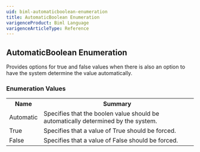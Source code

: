 ```yaml
---
uid: biml-automaticboolean-enumeration
title: AutomaticBoolean Enumeration
varigenceProduct: Biml Language
varigenceArticleType: Reference
---
```


## AutomaticBoolean Enumeration<div class="LanguageSummary"><div class ="SummaryItem">Provides options for true and false values when there is also an option to have the system determine the value automatically.</div></div><div class="EnumValueGroup">### Enumeration Values<table id="EnumValue" class="MemberList"><tbody><tr><th class="MemberNameColumnHeader">Name</th><th class="MemberSummaryColumnHeader">Summary</th></tr><tr class="cd0"><td class="MemberName">Automatic</td><td class="MemberSummary"><div class ="SummaryItem">Specifies that the boolen value should be automatically determined by the system.</div></td></tr><tr class="cd1"><td class="MemberName">True</td><td class="MemberSummary"><div class ="SummaryItem">Specifies that a value of True should be forced.</div></td></tr><tr class="cd0"><td class="MemberName">False</td><td class="MemberSummary"><div class ="SummaryItem">Specifies that a value of False should be forced.</div></td></tr></tbody></table></div>